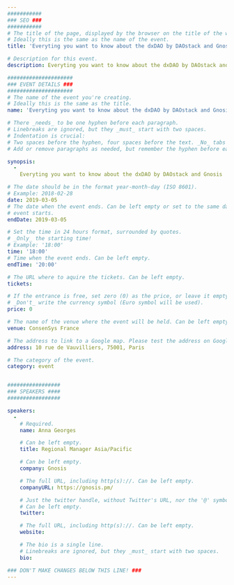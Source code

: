```yaml
---
###########
### SEO ###
###########
# The title of the page, displayed by the browser on the title of the window.
# Ideally this is the same as the name of the event.
title: 'Everyting you want to know about the dxDAO by DAOstack and Gnosis'

# Description for this event. 
description: Everyting you want to know about the dxDAO by DAOstack and Gnosis

#####################
### EVENT DETAILS ###
#####################
# The name of the event you're creating.
# Ideally this is the same as the title.
name: 'Everyting you want to know about the dxDAO by DAOstack and Gnosis'

# There _needs_ to be one hyphen before each paragraph.
# Linebreaks are ignored, but they _must_ start with two spaces.
# Indentation is crucial:
# Two spaces before the hyphen, four spaces before the text. _No_ tabs allowed.
# Add or remove paragraphs as needed, but remember the hyphen before each entry.

synopsis:
  -
    Everyting you want to know about the dxDAO by DAOstack and Gnosis

# The date should be in the format year-month-day (ISO 8601).
# Example: 2018-02-28
date: 2019-03-05
# The date when the event ends. Can be left empty or set to the same day the
# event starts.
endDate: 2019-03-05

# Set the time in 24 hours format, surrounded by quotes.
# _Only_ the starting time!
# Example: '18:00'
time: '18:00'
# Time when the event ends. Can be left empty.
endTime: '20:00'

# The URL where to aquire the tickets. Can be left empty.
tickets:

# If the entrance is free, set zero (0) as the price, or leave it empty.
# _Don't_ write the currency symbol (Euro symbol will be used).
price: 0

# The name of the venue where the event will be held. Can be left empty.
venue: ConsenSys France

# The address to link to a Google map. Please test the address on Google Maps.
address: 10 rue de Vauvilliers, 75001, Paris

# The category of the event. 
category: event


#################
### SPEAKERS ####
#################

speakers:
  -
    # Required.
    name: Anna Georges

    # Can be left empty.
    title: Regional Manager Asia/Pacific

    # Can be left empty.
    company: Gnosis

    # The full URL, including http(s)://. Can be left empty.
    companyURL: https://gnosis.pm/

    # Just the twitter handle, without Twitter's URL, nor the '@' symbol.
    # Can be left empty.
    twitter: 

    # The full URL, including http(s)://. Can be left empty.
    website: 

    # The bio is a single line.
    # Linebreaks are ignored, but they _must_ start with two spaces.
    bio:

### DON'T MAKE CHANGES BELOW THIS LINE! ###
---
```

<!-- ### DON'T MAKE CHANGES BELOW THIS LINE! ### -->

<Event-Content/>
